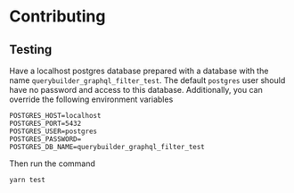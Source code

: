 # Contributing

## Testing
Have a localhost postgres database prepared with a database with the name `querybuilder_graphql_filter_test`. The default `postgres` user should have
no password and access to this database. Additionally, you can override the following environment variables

```
POSTGRES_HOST=localhost
POSTGRES_PORT=5432
POSTGRES_USER=postgres
POSTGRES_PASSWORD=
POSTGRES_DB_NAME=querybuilder_graphql_filter_test
```

Then run the command
```
yarn test
```
